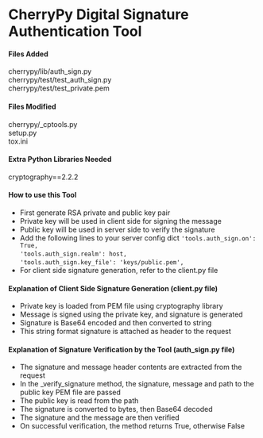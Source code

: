 # CherryPy Digital Signature Authentication Tool


#### Files Added

cherrypy/lib/auth_sign.py<br/>
cherrypy/test/test_auth_sign.py<br/>
cherrypy/test/test_private.pem<br/>


#### Files Modified

cherrypy/_cptools.py<br/>
setup.py<br/>
tox.ini<br/>


#### Extra Python Libraries Needed

cryptography==2.2.2


#### How to use this Tool

- First generate RSA private and public key pair
- Private key will be used in client side for signing the message
- Public key will be used in server side to verify the signature
- Add the following lines to your server config dict
        ```'tools.auth_sign.on': True,```<br/>
        ```'tools.auth_sign.realm': host,```<br/>
        ```'tools.auth_sign.key_file': 'keys/public.pem',
        ```
- For client side signature generation, refer to the client.py file

#### Explanation of Client Side Signature Generation (client.py file)

- Private key is loaded from PEM file using cryptography library
- Message is signed using the private key, and signature is generated
- Signature is Base64 encoded and then converted to string
- This string format signature is attached as header to the request

#### Explanation of Signature Verification by the Tool (auth_sign.py file)


- The signature and message header contents are extracted from the request
- In the _verify_signature method, the signature, message and path to the public key PEM file are passed
- The public key is read from the path
- The signature is converted to bytes, then Base64 decoded
- The signature and the message are then verified
- On successful verification, the method returns True, otherwise False
